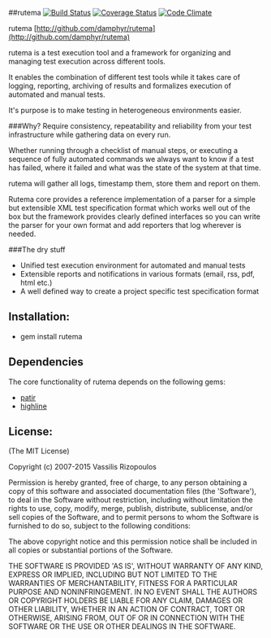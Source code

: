 ##rutema
[![Build Status](https://secure.travis-ci.org/damphyr/rutema.png)](http://travis-ci.org/damphyr/rutema) [![Coverage Status](https://coveralls.io/repos/damphyr/rutema/badge.svg)](https://coveralls.io/r/damphyr/rutema) [![Code Climate](https://codeclimate.com/github/damphyr/rutema.png)](https://codeclimate.com/github/damphyr/rutema)

rutema [http://github.com/damphyr/rutema](http://github.com/damphyr/rutema)

rutema is a test execution tool and a framework for organizing and managing test execution across different tools.

It enables the combination of different test tools while it takes care of logging, reporting, archiving of results and formalizes execution of automated and manual tests.

It's purpose is to make testing in heterogeneous environments easier. 

###Why?
Require consistency, repeatability and reliability from your test infrastructure while gathering data on every run.

Whether running through a checklist of manual steps, or executing a sequence of fully automated commands we always want to know if a test has failed, where it failed and what was the state of the system at that time.

rutema will gather all logs, timestamp them, store them and report on them. 

Rutema core provides a reference implementation of a parser for a simple but extensible XML test specification format which works well out of the box but the framework provides clearly defined interfaces so you can write the parser for your own format and add reporters that log wherever is needed.

###The dry stuff
* Unified test execution environment for automated and manual tests
* Extensible reports and notifications in various formats (email, rss, pdf, html etc.)
* A well defined way to create a project specific test specification format

## Installation:
* gem install rutema

## Dependencies
The core functionality of rutema depends on the following gems:
 * [patir](http://github.com/damphyr/patir)
 * [highline](http://highline.rubyforge.org/)

## License:
(The MIT License)

Copyright (c) 2007-2015 Vassilis Rizopoulos

Permission is hereby granted, free of charge, to any person obtaining
a copy of this software and associated documentation files (the
'Software'), to deal in the Software without restriction, including
without limitation the rights to use, copy, modify, merge, publish,
distribute, sublicense, and/or sell copies of the Software, and to
permit persons to whom the Software is furnished to do so, subject to
the following conditions:

The above copyright notice and this permission notice shall be
included in all copies or substantial portions of the Software.

THE SOFTWARE IS PROVIDED 'AS IS', WITHOUT WARRANTY OF ANY KIND,
EXPRESS OR IMPLIED, INCLUDING BUT NOT LIMITED TO THE WARRANTIES OF
MERCHANTABILITY, FITNESS FOR A PARTICULAR PURPOSE AND NONINFRINGEMENT.
IN NO EVENT SHALL THE AUTHORS OR COPYRIGHT HOLDERS BE LIABLE FOR ANY
CLAIM, DAMAGES OR OTHER LIABILITY, WHETHER IN AN ACTION OF CONTRACT,
TORT OR OTHERWISE, ARISING FROM, OUT OF OR IN CONNECTION WITH THE
SOFTWARE OR THE USE OR OTHER DEALINGS IN THE SOFTWARE.